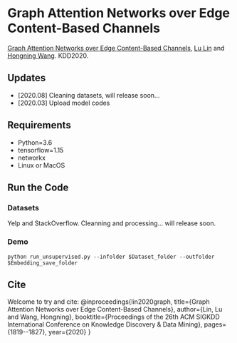 # Graph Attention Networks over Edge Content-Based Channels
[Graph Attention Networks over Edge Content-Based Channels](https://www.kdd.org/kdd2020/accepted-papers/view/graph-attention-networks-over-edge-content-based-channels), [Lu Lin](https://louise-lulin.github.io/) and [Hongning Wang](http://www.cs.virginia.edu/~hw5x/). KDD2020. 

## Updates
* [2020.08] Cleaning datasets, will release soon...
* [2020.03] Upload model codes

## Requirements
* Python=3.6
* tensorflow=1.15
* networkx
* Linux or MacOS

## Run the Code
### Datasets
Yelp and StackOverflow.
Cleanning and processing... will release soon.

### Demo
`python run_unsupervised.py --infolder $Dataset_folder --outfolder $Embedding_save_folder`

## Cite
Welcome to try and cite:
@inproceedings{lin2020graph,
  title={Graph Attention Networks over Edge Content-Based Channels},
  author={Lin, Lu and Wang, Hongning},
  booktitle={Proceedings of the 26th ACM SIGKDD International Conference on Knowledge Discovery \& Data Mining},
  pages={1819--1827},
  year={2020}
}
